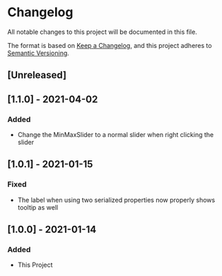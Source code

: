 # Changelog
All notable changes to this project will be documented in this file.

The format is based on [Keep a Changelog](https://keepachangelog.com/en/1.0.0/),
and this project adheres to [Semantic Versioning](https://semver.org/spec/v2.0.0.html).

## [Unreleased]

## [1.1.0] - 2021-04-02
### Added
- Change the MinMaxSlider to a normal slider when right clicking the slider

## [1.0.1] - 2021-01-15
### Fixed
- The label when using two serialized properties now properly shows tooltip as well

## [1.0.0] - 2021-01-14
### Added
- This Project